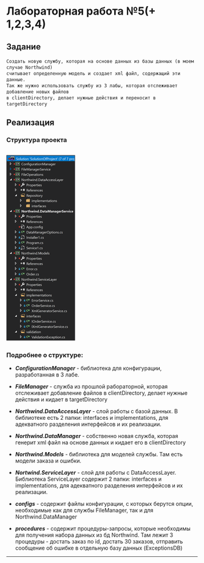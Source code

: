 # Лабораторная работа №5(+ 1,2,3,4)

## Задание
```
Создать новую службу, которая на основе данных из базы данных (в моем случае Northwind) 
считывает определенную модель и создает xml файл, содержащий эти данные.
Так же нужно использовать службу из 3 лабы, которая отслеживает добавление новых файлов
в clientDirectory, делает нужные действия и переносит в targetDirectory
```

## Реализация
### Структура проекта
![Image alt](https://github.com/dmkrch/Labs/blob/master/third_sem/CSharp/lab5/images/projectStructure1.png)
---

### Подробнее о структуре:
- ***ConfigurationManager*** - библиотека для конфигурации, разработанная в 3 лабе.

- ***FileManager*** - служба из прошлой рабораторной, которая отслеживает добавление файлов в clientDirectory, делает нужные действия и кидает в targetDirectory

- ***Northwind.DataAccessLayer*** - слой работы с базой данных. В библиотеке есть 2 папки: interfaces и implementations, для адекватного разделения интерфейсов и их реализации.

- ***Northwind.DataManager*** - собственно новая служба, которая генерит xml файл на основе данных и кидает его в clientDirectory

- ***Northwind.Models*** - библиотека для моделей службы. Там есть модели заказа и ошибки.

- ***Nortwind.ServiceLayer*** - слой для работы с DataAccessLayer. Библиотека ServiceLayer содержит 2 папки: interfaces и implementations, для адекватного разделения интерфейсов и их реализации.

- ***configs*** - содержит файлы конфигурации, с которых берутся опции, необходимые как для службы FileManager, так и для Northwind.DataManager

- ***procedures*** - содержит процедуры-запросы, которые необходимы для получения набора данных из бд Northwind. Там лежит 3 процедуры - достать заказ по id, достать 30 заказов, отправить сообщение об ошибке в отдельную базу данных (ExceptionsDB)
---
